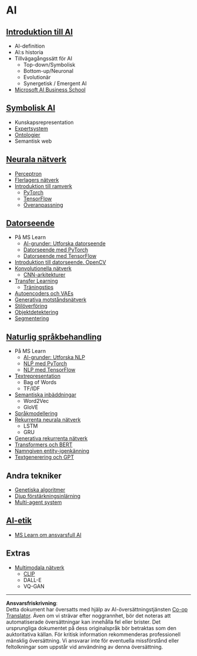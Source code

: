 <!--
CO_OP_TRANSLATOR_METADATA:
{
  "original_hash": "f2f88dbd2debd38e26149b27b1fd272d",
  "translation_date": "2025-08-28T16:04:36+00:00",
  "source_file": "etc/Mindmap.md",
  "language_code": "sv"
}
-->
# AI

## [Introduktion till AI](https://github.com/microsoft/AI-For-Beginners/blob/main/lessons/1-Intro/README.md)
 - AI-definition
 - AI:s historia
 - Tillvägagångssätt för AI
     - Top-down/Symbolisk
     - Bottom-up/Neuronal
     - Evolutionär
     - Synergetisk / Emergent AI
 - [Microsoft AI Business School](https://www.microsoft.com/ai/ai-business-school/?WT.mc_id=academic-77998-cacaste)

## [Symbolisk AI](https://github.com/microsoft/AI-For-Beginners/blob/main/lessons/2-Symbolic/README.md)
 - Kunskapsrepresentation
 - [Expertsystem](https://github.com/microsoft/AI-For-Beginners/blob/main/lessons/2-Symbolic/Animals.ipynb)
 - [Ontologier](https://github.com/microsoft/AI-For-Beginners/blob/main/lessons/2-Symbolic/FamilyOntology.ipynb)
 - Semantisk web

## [Neurala nätverk](https://github.com/microsoft/AI-For-Beginners/blob/main/lessons/3-NeuralNetworks/README.md)
 - [Perceptron](https://github.com/microsoft/AI-For-Beginners/blob/main/lessons/3-NeuralNetworks/03-Perceptron/README.md)
 - [Flerlagers nätverk](https://github.com/microsoft/AI-For-Beginners/blob/main/lessons/3-NeuralNetworks/04-OwnFramework/README.md)
 - [Introduktion till ramverk](https://github.com/microsoft/AI-For-Beginners/blob/main/lessons/3-NeuralNetworks/05-Frameworks/README.md)
   - [PyTorch](https://github.com/microsoft/AI-For-Beginners/blob/main/lessons/3-NeuralNetworks/05-Frameworks/IntroPyTorch.ipynb)
   - [TensorFlow](https://github.com/microsoft/AI-For-Beginners/blob/main/lessons/3-NeuralNetworks/05-Frameworks/IntroKerasTF.md)
   - [Överanpassning](https://github.com/microsoft/AI-For-Beginners/blob/main/lessons/3-NeuralNetworks/05-Frameworks/Overfitting.md)

## [Datorseende](https://github.com/microsoft/AI-For-Beginners/blob/main/lessons/4-ComputerVision/README.md)
 - På MS Learn
    - [AI-grunder: Utforska datorseende](https://docs.microsoft.com/learn/paths/explore-computer-vision-microsoft-azure/?WT.mc_id=academic-77998-cacaste)
    - [Datorseende med PyTorch](https://docs.microsoft.com/learn/modules/intro-computer-vision-pytorch/?WT.mc_id=academic-77998-cacaste)
    - [Datorseende med TensorFlow](https://docs.microsoft.com/learn/modules/intro-computer-vision-TensorFlow/?WT.mc_id=academic-77998-cacaste)
 - [Introduktion till datorseende. OpenCV](https://github.com/microsoft/AI-For-Beginners/blob/main/lessons/4-ComputerVision/06-IntroCV/README.md)
 - [Konvolutionella nätverk](https://github.com/microsoft/AI-For-Beginners/blob/main/lessons/4-ComputerVision/07-ConvNets/README.md)
   - [CNN-arkitekturer](https://github.com/microsoft/AI-For-Beginners/blob/main/lessons/4-ComputerVision/07-ConvNets/CNN_Architectures.md)
 - [Transfer Learning](https://github.com/microsoft/AI-For-Beginners/blob/main/lessons/4-ComputerVision/08-TransferLearning/README.md)
   - [Träningstips](https://github.com/microsoft/AI-For-Beginners/blob/main/lessons/4-ComputerVision/08-TransferLearning/TrainingTricks.md)
 - [Autoencoders och VAEs](https://github.com/microsoft/AI-For-Beginners/blob/main/lessons/4-ComputerVision/09-Autoencoders/README.md)
 - [Generativa motståndsnätverk](https://github.com/microsoft/AI-For-Beginners/blob/main/lessons/4-ComputerVision/10-GANs/README.md)
 - [Stilöverföring](https://github.com/microsoft/AI-For-Beginners/blob/main/lessons/4-ComputerVision/10-GANs/StyleTransfer.ipynb)
 - [Objektdetektering](https://github.com/microsoft/AI-For-Beginners/blob/main/lessons/4-ComputerVision/11-ObjectDetection/README.md)
 - [Segmentering](https://github.com/microsoft/AI-For-Beginners/blob/main/lessons/4-ComputerVision/12-Segmentation/README.md)
 
## [Naturlig språkbehandling](https://github.com/microsoft/AI-For-Beginners/blob/main/lessons/5-NLP/README.md)
 - På MS Learn
    - [AI-grunder: Utforska NLP](https://docs.microsoft.com/learn/paths/explore-natural-language-processing/?WT.mc_id=academic-77998-cacaste)
    - [NLP med PyTorch](https://docs.microsoft.com/learn/modules/intro-natural-language-processing-pytorch/?WT.mc_id=academic-77998-cacaste)
    - [NLP med TensorFlow](https://docs.microsoft.com/learn/modules/intro-natural-language-processing-TensorFlow/?WT.mc_id=academic-77998-cacaste)
 - [Textrepresentation](https://github.com/microsoft/AI-For-Beginners/blob/main/lessons/5-NLP/13-TextRep/README.md)
    - Bag of Words
    - TF/IDF
 - [Semantiska inbäddningar](https://github.com/microsoft/AI-For-Beginners/blob/main/lessons/5-NLP/14-Embeddings/README.md)
    - Word2Vec
    - GloVE
 - [Språkmodellering](https://github.com/microsoft/AI-For-Beginners/blob/main/lessons/5-NLP/15-LanguageModeling)
 - [Rekurrenta neurala nätverk](https://github.com/microsoft/AI-For-Beginners/blob/main/lessons/5-NLP/16-RNN/README.md)
     - LSTM
     - GRU
 - [Generativa rekurrenta nätverk](https://github.com/microsoft/AI-For-Beginners/blob/main/lessons/5-NLP/17-GenerativeNetworks/README.md)
 - [Transformers och BERT](https://github.com/microsoft/AI-For-Beginners/blob/main/lessons/5-NLP/18-Transformers/README.md)
 - [Namngiven entity-igenkänning](https://github.com/microsoft/AI-For-Beginners/blob/main/lessons/5-NLP/19-NER/README.md)
 - [Textgenerering och GPT](https://github.com/microsoft/AI-For-Beginners/blob/main/lessons/5-NLP/20-LanguageModels/README.md)

## Andra tekniker
 - [Genetiska algoritmer](https://github.com/microsoft/AI-For-Beginners/blob/main/lessons/6-Other/21-GeneticAlgorithms/README.md)
 - [Djup förstärkningsinlärning](https://github.com/microsoft/AI-For-Beginners/blob/main/lessons/6-Other/22-DeepRL/README.md)
 - [Multi-agent system](https://github.com/microsoft/AI-For-Beginners/blob/main/lessons/6-Other/23-MultiagentSystems/README.md)

## [AI-etik](https://github.com/microsoft/AI-For-Beginners/blob/main/lessons/7-Ethics/README.md)
 - [MS Learn om ansvarsfull AI](https://docs.microsoft.com/learn/paths/responsible-ai-business-principles/?WT.mc_id=academic-77998-cacaste)

## Extras
 - [Multimodala nätverk](https://github.com/microsoft/AI-For-Beginners/blob/main/lessons/X-Extras/X1-MultiModal/README.md)
   - [CLIP](https://github.com/microsoft/AI-For-Beginners/blob/main/lessons/X-Extras/X1-MultiModal/Clip.ipynb)
   - DALL-E
   - VQ-GAN

---

**Ansvarsfriskrivning**:  
Detta dokument har översatts med hjälp av AI-översättningstjänsten [Co-op Translator](https://github.com/Azure/co-op-translator). Även om vi strävar efter noggrannhet, bör det noteras att automatiserade översättningar kan innehålla fel eller brister. Det ursprungliga dokumentet på dess originalspråk bör betraktas som den auktoritativa källan. För kritisk information rekommenderas professionell mänsklig översättning. Vi ansvarar inte för eventuella missförstånd eller feltolkningar som uppstår vid användning av denna översättning.
